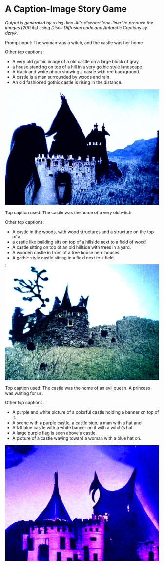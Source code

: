 
A Caption-Image Story Game
==========================
*Output is generated by using Jina-AI's discoart 'one-liner' to produce the images (200 its) using Disco Diffusion code and Antarctic Captions by dzryk.*

Prompt input: The woman was a witch, and the castle was her home.

Other top captions:

- A very old gothic image of a old castle on a large block of gray
- a house standing on top of a hill in a very gothic style landscape
- A black and white photo showing a castle with red background.
- A castle is a man surrounded by woods and rain.
- An old fashioned gothic castle is rising in the distance.


<p align="center">
    <img src="image_castle_story_0.png" />
</p>  
Top caption used: The castle was the home of a very old witch.

Other top captions:

- A castle in the woods, with wood structures and a structure on the top of a
- a castle like building sits on top of a hillside next to a field of wood
- A castle sitting on top of an old hillside with trees in a yard.
- A wooden castle in front of a tree house near houses.
- A gothic style castle sitting in a field next to a field.


<p align="center">
    <img src="image_castle_story_1.png" />
</p>  
Top caption used: The castle was the home of an evil queen. A princess was waiting for us.

Other top captions:

- A purple and white picture of a colorful castle holding a banner on top of it.
- A scene with a purple castle, a castle sign, a man with a hat and
- A tall blue castle with a white banner on it with a witch's hat.
- A large purple flag is seen above a castle.
- A picture of a castle waving toward a woman with a blue hat on.


<p align="center">
    <img src="image_castle_story_2.png" />
</p>  
